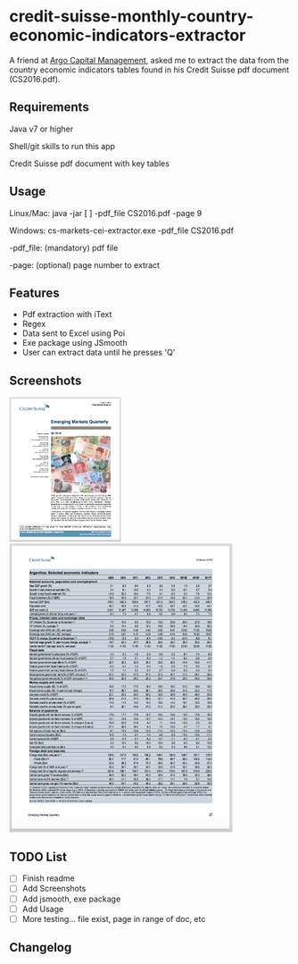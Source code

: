 # credit-suisse-monthly-country-economic-indicators-extractor

A friend at [Argo Capital Management](http://www.argocm.com/about-argo), asked me to extract the data from the country economic indicators tables found in his Credit Suisse pdf document (CS2016.pdf). 

Requirements
------------
Java v7 or higher

Shell/git skills to run this app

Credit Suisse pdf document with key tables

Usage 
------------
Linux/Mac: java -jar [ ] -pdf_file CS2016.pdf -page 9

Windows: cs-markets-cei-extractor.exe -pdf_file CS2016.pdf

-pdf_file: (mandatory) pdf file

-page: (optional) page number to extract


Features 
------------
- Pdf extraction with iText
- Regex
- Data sent to Excel using Poi
- Exe package using JSmooth
- User can extract data until he presses 'Q'

Screenshots
------------
<img width="200" alt="1st page" src="cs2016-page1.png">
<img width="400" alt="Table data to extract" src="cs2016-page21.png">

TODO List
------------
- [ ] Finish readme
- [ ] Add Screenshots
- [ ] Add jsmooth, exe package
- [ ] Add Usage
- [ ] More testing... file exist, page in range of doc, etc

Changelog
------------
